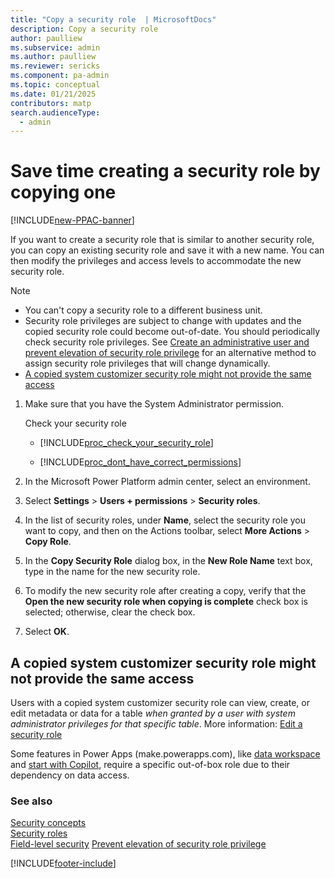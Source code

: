 ```yaml
---
title: "Copy a security role  | MicrosoftDocs"
description: Copy a security role
author: paulliew
ms.subservice: admin
ms.author: paulliew
ms.reviewer: sericks
ms.component: pa-admin
ms.topic: conceptual
ms.date: 01/21/2025
contributors: matp
search.audienceType: 
  - admin
---
```

# Save time creating a security role by copying one

[!INCLUDE[new-PPAC-banner](~/includes/new-PPAC-banner.md)]

If you want to create a security role that is similar to another security role, you can copy an existing security role and save it with a new name. You can then modify the privileges and access levels to accommodate the new security role.  
  
> [!NOTE]
>
> - You can't copy a security role to a different business unit.  
> - Security role privileges are subject to change with updates and the copied security role could become out-of-date. You should periodically check security role privileges. See [Create an administrative user and prevent elevation of security role privilege](prevent-elevation-security-role-privilege.md) for an alternative method to assign security role privileges that will change dynamically.
> - [A copied system customizer security role might not provide the same access](#a-copied-system-customizer-security-role-might-not-provide-the-same-access)
  
1. Make sure that you have the System Administrator permission.
  
    Check your security role  
  
   - [!INCLUDE[proc_check_your_security_role](../includes/proc-check-your-security-role.md)]  
  
   - [!INCLUDE[proc_dont_have_correct_permissions](../includes/proc-dont-have-correct-permissions.md)]  
  
2. In the Microsoft Power Platform admin center, select an environment. 

3. Select **Settings** > **Users + permissions** > **Security roles**.  
  
4. In the list of security roles, under **Name**, select the security role you want to copy, and then on the Actions toolbar, select **More Actions** > **Copy Role**.  
  
5. In the **Copy Security Role** dialog box, in the **New Role Name** text box, type in the name for the new security role.  
  
6. To modify the new security role after creating a copy, verify that the **Open the new security role when copying is complete** check box is selected; otherwise, clear the check box.  
  
7. Select **OK**.  

## A copied system customizer security role might not provide the same access

Users with a copied system customizer security role can view, create, or edit metadata or data for a table *when granted by a user with system administrator privileges for that specific table*. More information: [Edit a security role](create-edit-security-role.md#edit-a-security-role)

Some features in Power Apps (make.powerapps.com), like [data workspace](/power-pages/getting-started/use-data-workspace) and [start with Copilot](/power-apps/maker/data-platform/create-edit-entities-portal?tabs=excel#start-with-copilot), require a specific out-of-box role due to their dependency on data access.

### See also

[Security concepts](../admin/wp-security-cds.md)   
[Security roles](../admin/security-roles-privileges.md)   
[Field-level security](../admin/field-level-security.md)
[Prevent elevation of security role privilege](prevent-elevation-security-role-privilege.md)


[!INCLUDE[footer-include](../includes/footer-banner.md)]
